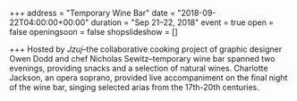 +++
address = "Temporary Wine Bar"
date = "2018-09-22T04:00:00+00:00"
duration = "Sep 21–22, 2018"
event = true
open = false
openingsoon = false
shopslideshow = []

+++
Hosted by _Jzuj_–the collaborative cooking project of graphic designer Owen Dodd and chef Nicholas Sewitz–temporary wine bar spanned two evenings, providing snacks and a selection of natural wines. Charlotte Jackson, an opera soprano, provided live accompaniment on the final night of the wine bar, singing selected arias from the 17th-20th centuries.